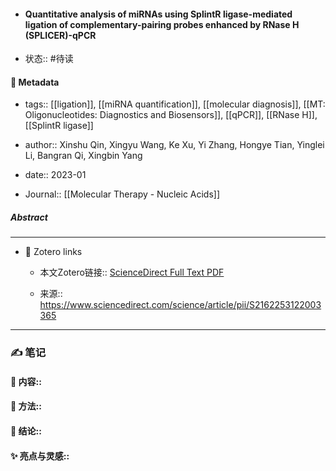 - #### Quantitative analysis of miRNAs using SplintR ligase-mediated ligation of complementary-pairing probes enhanced by RNase H (SPLICER)-qPCR

- 状态:: #待读

#### 🔢 Metadata

  - tags:: [[ligation]], [[miRNA quantification]], [[molecular diagnosis]], [[MT: Oligonucleotides: Diagnostics and Biosensors]], [[qPCR]], [[RNase H]], [[SplintR ligase]]

  - author:: Xinshu Qin, Xingyu Wang, Ke Xu, Yi Zhang, Hongye Tian, Yinglei Li, Bangran Qi, Xingbin Yang

  - date:: 2023-01

  - Journal:: [[Molecular Therapy - Nucleic Acids]]

##### Abstract


---
- 🔗 Zotero links 

  - 本文Zotero链接:: [ScienceDirect Full Text PDF](zotero://select/library/items/66GQVU9U)

  - 来源:: https://www.sciencedirect.com/science/article/pii/S2162253122003365

---

### ✍️ 笔记

  #### 📖 内容:: 
  
  #### 🧫 方法:: 
  
  #### 💽 结论:: 
  
  #### ✨ 亮点与灵感:: 

